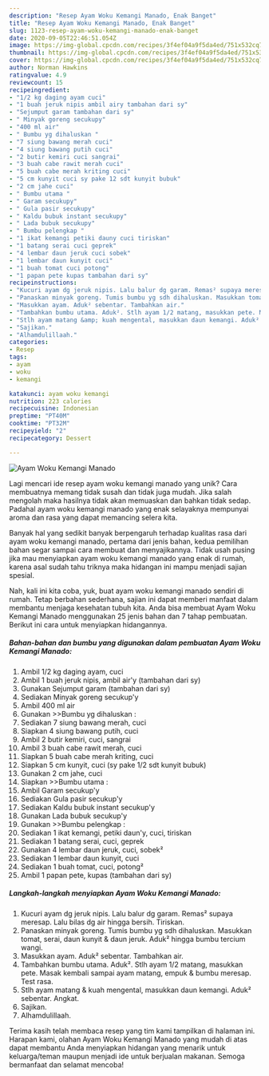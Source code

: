 ```yaml
---
description: "Resep Ayam Woku Kemangi Manado, Enak Banget"
title: "Resep Ayam Woku Kemangi Manado, Enak Banget"
slug: 1123-resep-ayam-woku-kemangi-manado-enak-banget
date: 2020-09-05T22:46:51.054Z
image: https://img-global.cpcdn.com/recipes/3f4ef04a9f5da4ed/751x532cq70/ayam-woku-kemangi-manado-foto-resep-utama.jpg
thumbnail: https://img-global.cpcdn.com/recipes/3f4ef04a9f5da4ed/751x532cq70/ayam-woku-kemangi-manado-foto-resep-utama.jpg
cover: https://img-global.cpcdn.com/recipes/3f4ef04a9f5da4ed/751x532cq70/ayam-woku-kemangi-manado-foto-resep-utama.jpg
author: Norman Hawkins
ratingvalue: 4.9
reviewcount: 15
recipeingredient:
- "1/2 kg daging ayam cuci"
- "1 buah jeruk nipis ambil airy tambahan dari sy"
- "Sejumput garam tambahan dari sy"
- " Minyak goreng secukupy"
- "400 ml air"
- " Bumbu yg dihaluskan "
- "7 siung bawang merah cuci"
- "4 siung bawang putih cuci"
- "2 butir kemiri cuci sangrai"
- "3 buah cabe rawit merah cuci"
- "5 buah cabe merah kriting cuci"
- "5 cm kunyit cuci sy pake 12 sdt kunyit bubuk"
- "2 cm jahe cuci"
- " Bumbu utama "
- " Garam secukupy"
- " Gula pasir secukupy"
- " Kaldu bubuk instant secukupy"
- " Lada bubuk secukupy"
- " Bumbu pelengkap "
- "1 ikat kemangi petiki dauny cuci tiriskan"
- "1 batang serai cuci geprek"
- "4 lembar daun jeruk cuci sobek"
- "1 lembar daun kunyit cuci"
- "1 buah tomat cuci potong"
- "1 papan pete kupas tambahan dari sy"
recipeinstructions:
- "Kucuri ayam dg jeruk nipis. Lalu balur dg garam. Remas² supaya meresap. Lalu bilas dg air hingga bersih. Tiriskan."
- "Panaskan minyak goreng. Tumis bumbu yg sdh dihaluskan. Masukkan tomat, serai, daun kunyit &amp; daun jeruk. Aduk² hingga bumbu tercium wangi."
- "Masukkan ayam. Aduk² sebentar. Tambahkan air."
- "Tambahkan bumbu utama. Aduk². Stlh ayam 1/2 matang, masukkan pete. Masak kembali sampai ayam matang, empuk &amp; bumbu meresap. Test rasa."
- "Stlh ayam matang &amp; kuah mengental, masukkan daun kemangi. Aduk² sebentar. Angkat."
- "Sajikan."
- "Alhamdulillaah."
categories:
- Resep
tags:
- ayam
- woku
- kemangi

katakunci: ayam woku kemangi 
nutrition: 223 calories
recipecuisine: Indonesian
preptime: "PT40M"
cooktime: "PT32M"
recipeyield: "2"
recipecategory: Dessert

---
```



![Ayam Woku Kemangi Manado](https://img-global.cpcdn.com/recipes/3f4ef04a9f5da4ed/751x532cq70/ayam-woku-kemangi-manado-foto-resep-utama.jpg)

Lagi mencari ide resep ayam woku kemangi manado yang unik? Cara membuatnya memang tidak susah dan tidak juga mudah. Jika salah mengolah maka hasilnya tidak akan memuaskan dan bahkan tidak sedap. Padahal ayam woku kemangi manado yang enak selayaknya mempunyai aroma dan rasa yang dapat memancing selera kita.



Banyak hal yang sedikit banyak berpengaruh terhadap kualitas rasa dari ayam woku kemangi manado, pertama dari jenis bahan, kedua pemilihan bahan segar sampai cara membuat dan menyajikannya. Tidak usah pusing jika mau menyiapkan ayam woku kemangi manado yang enak di rumah, karena asal sudah tahu triknya maka hidangan ini mampu menjadi sajian spesial.


Nah, kali ini kita coba, yuk, buat ayam woku kemangi manado sendiri di rumah. Tetap berbahan sederhana, sajian ini dapat memberi manfaat dalam membantu menjaga kesehatan tubuh kita. Anda bisa membuat Ayam Woku Kemangi Manado menggunakan 25 jenis bahan dan 7 tahap pembuatan. Berikut ini cara untuk menyiapkan hidangannya.

<!--inarticleads1-->

##### Bahan-bahan dan bumbu yang digunakan dalam pembuatan Ayam Woku Kemangi Manado:

1. Ambil 1/2 kg daging ayam, cuci
1. Ambil 1 buah jeruk nipis, ambil air&#39;y (tambahan dari sy)
1. Gunakan Sejumput garam (tambahan dari sy)
1. Sediakan  Minyak goreng secukup&#39;y
1. Ambil 400 ml air
1. Gunakan  &gt;&gt;Bumbu yg dihaluskan :
1. Sediakan 7 siung bawang merah, cuci
1. Siapkan 4 siung bawang putih, cuci
1. Ambil 2 butir kemiri, cuci, sangrai
1. Ambil 3 buah cabe rawit merah, cuci
1. Siapkan 5 buah cabe merah kriting, cuci
1. Siapkan 5 cm kunyit, cuci (sy pake 1/2 sdt kunyit bubuk)
1. Gunakan 2 cm jahe, cuci
1. Siapkan  &gt;&gt;Bumbu utama :
1. Ambil  Garam secukup&#39;y
1. Sediakan  Gula pasir secukup&#39;y
1. Sediakan  Kaldu bubuk instant secukup&#39;y
1. Gunakan  Lada bubuk secukup&#39;y
1. Gunakan  &gt;&gt;Bumbu pelengkap :
1. Sediakan 1 ikat kemangi, petiki daun&#39;y, cuci, tiriskan
1. Sediakan 1 batang serai, cuci, geprek
1. Gunakan 4 lembar daun jeruk, cuci, sobek²
1. Sediakan 1 lembar daun kunyit, cuci
1. Sediakan 1 buah tomat, cuci, potong²
1. Ambil 1 papan pete, kupas (tambahan dari sy)




<!--inarticleads2-->

##### Langkah-langkah menyiapkan Ayam Woku Kemangi Manado:

1. Kucuri ayam dg jeruk nipis. Lalu balur dg garam. Remas² supaya meresap. Lalu bilas dg air hingga bersih. Tiriskan.
1. Panaskan minyak goreng. Tumis bumbu yg sdh dihaluskan. Masukkan tomat, serai, daun kunyit &amp; daun jeruk. Aduk² hingga bumbu tercium wangi.
1. Masukkan ayam. Aduk² sebentar. Tambahkan air.
1. Tambahkan bumbu utama. Aduk². Stlh ayam 1/2 matang, masukkan pete. Masak kembali sampai ayam matang, empuk &amp; bumbu meresap. Test rasa.
1. Stlh ayam matang &amp; kuah mengental, masukkan daun kemangi. Aduk² sebentar. Angkat.
1. Sajikan.
1. Alhamdulillaah.




Terima kasih telah membaca resep yang tim kami tampilkan di halaman ini. Harapan kami, olahan Ayam Woku Kemangi Manado yang mudah di atas dapat membantu Anda menyiapkan hidangan yang menarik untuk keluarga/teman maupun menjadi ide untuk berjualan makanan. Semoga bermanfaat dan selamat mencoba!
